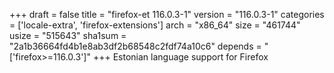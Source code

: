 +++
draft = false
title = "firefox-et 116.0.3-1"
version = "116.0.3-1"
categories = ['locale-extra', 'firefox-extensions']
arch = "x86_64"
size = "461744"
usize = "515643"
sha1sum = "2a1b36664fd4b1e8ab3df2b68548c2fdf74a10c6"
depends = "['firefox>=116.0.3']"
+++
Estonian language support for Firefox